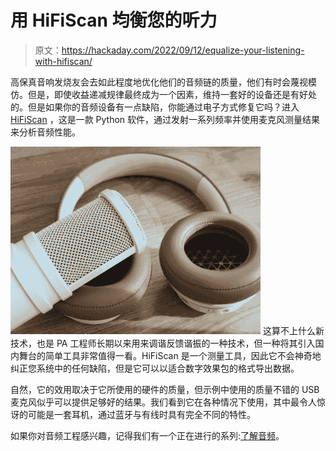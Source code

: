 # 用 HiFiScan 均衡您的听力

> 原文：<https://hackaday.com/2022/09/12/equalize-your-listening-with-hifiscan/>

高保真音响发烧友会去如此程度地优化他们的音频链的质量，他们有时会蔑视模仿。但是，即使收益递减规律最终成为一个因素，维持一套好的设备还是有好处的。但是如果你的音频设备有一点缺陷，你能通过电子方式修复它吗？进入 [HiFiScan](https://github.com/erdewit/HiFiScan) ，这是一款 Python 软件，通过发射一系列频率并使用麦克风测量结果来分析音频性能。

[![](img/351eddba97ded309c7df4ca30936e72b.png)](https://hackaday.com/wp-content/uploads/2022/09/hifiscan_detail1.jpg) 这算不上什么新技术，也是 PA 工程师长期以来用来调谐反馈谐振的一种技术，但一种将其引入国内舞台的简单工具非常值得一看。HiFiScan 是一个测量工具，因此它不会神奇地纠正您系统中的任何缺陷，但是它可以以适合数字效果包的格式导出数据。

自然，它的效用取决于它所使用的硬件的质量，但示例中使用的质量不错的 USB 麦克风似乎可以提供足够好的结果。我们看到它在各种情况下使用，其中最令人惊讶的可能是一套耳机，通过蓝牙与有线时具有完全不同的特性。

如果你对音频工程感兴趣，记得我们有一个正在进行的系列:[了解音频](https://hackaday.com/2021/06/02/know-audio-start-at-the-very-beginning/)。
